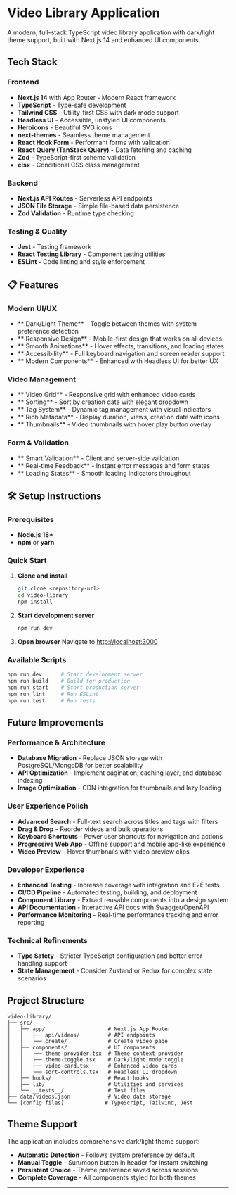 # Video Library Application

A modern, full-stack TypeScript video library application with dark/light theme support, built with Next.js 14 and enhanced UI components.

##  Tech Stack

### Frontend
- **Next.js 14** with App Router - Modern React framework
- **TypeScript** - Type-safe development
- **Tailwind CSS** - Utility-first CSS with dark mode support
- **Headless UI** - Accessible, unstyled UI components
- **Heroicons** - Beautiful SVG icons
- **next-themes** - Seamless theme management
- **React Hook Form** - Performant forms with validation
- **React Query (TanStack Query)** - Data fetching and caching
- **Zod** - TypeScript-first schema validation
- **clsx** - Conditional CSS class management

### Backend
- **Next.js API Routes** - Serverless API endpoints
- **JSON File Storage** - Simple file-based data persistence
- **Zod Validation** - Runtime type checking

### Testing & Quality
- **Jest** - Testing framework
- **React Testing Library** - Component testing utilities
- **ESLint** - Code linting and style enforcement

## 📋 Features

### Modern UI/UX
- ** Dark/Light Theme** - Toggle between themes with system preference detection
- ** Responsive Design** - Mobile-first design that works on all devices
- ** Smooth Animations** - Hover effects, transitions, and loading states
- ** Accessibility** - Full keyboard navigation and screen reader support
- ** Modern Components** - Enhanced with Headless UI for better UX

### Video Management
- ** Video Grid** - Responsive grid with enhanced video cards
- ** Sorting** - Sort by creation date with elegant dropdown
- ** Tag System** - Dynamic tag management with visual indicators
- ** Rich Metadata** - Display duration, views, creation date with icons
- ** Thumbnails** - Video thumbnails with hover play button overlay

### Form & Validation
- ** Smart Validation** - Client and server-side validation
- ** Real-time Feedback** - Instant error messages and form states
- ** Loading States** - Smooth loading indicators throughout

## 🛠️ Setup Instructions

### Prerequisites
- **Node.js 18+**
- **npm** or **yarn**

### Quick Start

1. **Clone and install**
   ```bash
   git clone <repository-url>
   cd video-library
   npm install
   ```

2. **Start development server**
   ```bash
   npm run dev
   ```

3. **Open browser**
   Navigate to [http://localhost:3000](http://localhost:3000)

### Available Scripts
```bash
npm run dev      # Start development server
npm run build    # Build for production
npm run start    # Start production server
npm run lint     # Run ESLint
npm run test     # Run tests
```

##  Future Improvements

### Performance & Architecture
- **Database Migration** - Replace JSON storage with PostgreSQL/MongoDB for better scalability
- **API Optimization** - Implement pagination, caching layer, and database indexing
- **Image Optimization** - CDN integration for thumbnails and lazy loading


### User Experience Polish
- **Advanced Search** - Full-text search across titles and tags with filters
- **Drag & Drop** - Reorder videos and bulk operations
- **Keyboard Shortcuts** - Power user shortcuts for navigation and actions
- **Progressive Web App** - Offline support and mobile app-like experience
- **Video Preview** - Hover thumbnails with video preview clips

### Developer Experience
- **Enhanced Testing** - Increase coverage with integration and E2E tests
- **CI/CD Pipeline** - Automated testing, building, and deployment
- **Component Library** - Extract reusable components into a design system
- **API Documentation** - Interactive API docs with Swagger/OpenAPI
- **Performance Monitoring** - Real-time performance tracking and error reporting

### Technical Refinements
- **Type Safety** - Stricter TypeScript configuration and better error handling
support
- **State Management** - Consider Zustand or Redux for complex state scenarios

##  Project Structure

```
video-library/
├── src/
│   ├── app/                    # Next.js App Router
│   │   ├── api/videos/         # API endpoints
│   │   └── create/             # Create video page
│   ├── components/             # UI components
│   │   ├── theme-provider.tsx  # Theme context provider
│   │   ├── theme-toggle.tsx    # Dark/light mode toggle
│   │   ├── video-card.tsx      # Enhanced video cards
│   │   └── sort-controls.tsx   # Headless UI dropdown
│   ├── hooks/                  # React hooks
│   ├── lib/                    # Utilities and services
│   └── __tests__/              # Test files
├── data/videos.json            # Video data storage
└── [config files]             # TypeScript, Tailwind, Jest
```

##  Theme Support

The application includes comprehensive dark/light theme support:
- **Automatic Detection** - Follows system preference by default
- **Manual Toggle** - Sun/moon button in header for instant switching
- **Persistent Choice** - Theme preference saved across sessions
- **Complete Coverage** - All components styled for both themes

---

